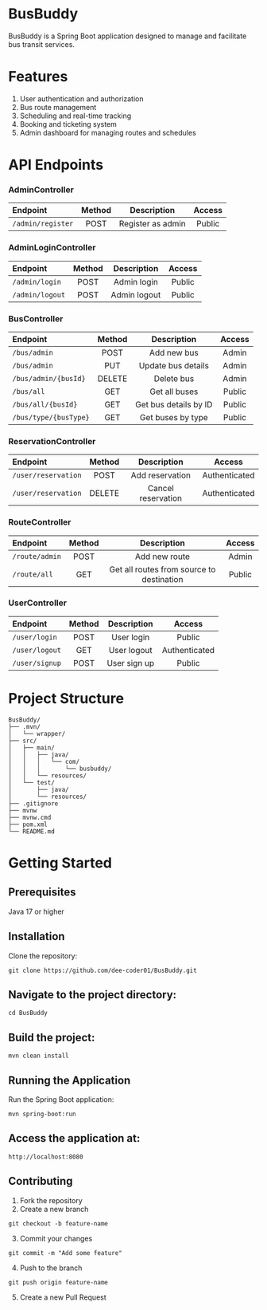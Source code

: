 # BusBuddy

BusBuddy is a Spring Boot application designed to manage and facilitate bus transit services.

# Features

1. User authentication and authorization
2. Bus route management
3. Scheduling and real-time tracking
4. Booking and ticketing system
5. Admin dashboard for managing routes and schedules

# API Endpoints

### AdminController

| Endpoint          | Method |    Description    | Access |
| :---------------- | :----: | :---------------: | :----: |
| `/admin/register` |  POST  | Register as admin | Public |

### AdminLoginController

| Endpoint        | Method | Description  | Access |
| :-------------- | :----: | :----------: | :----: |
| `/admin/login`  |  POST  | Admin login  | Public |
| `/admin/logout` |  POST  | Admin logout | Public |

### BusController

| Endpoint              | Method |      Description      | Access |
| :-------------------- | :----: | :-------------------: | :----: |
| `/bus/admin`          |  POST  |      Add new bus      | Admin  |
| `/bus/admin`          |  PUT   |  Update bus details   | Admin  |
| `/bus/admin/{busId}`  | DELETE |      Delete bus       | Admin  |
| `/bus/all`            |  GET   |     Get all buses     | Public |
| `/bus/all/{busId}`    |  GET   | Get bus details by ID | Public |
| `/bus/type/{busType}` |  GET   |   Get buses by type   | Public |

### ReservationController

| Endpoint            | Method |    Description     |    Access     |
| :------------------ | :----: | :----------------: | :-----------: |
| `/user/reservation` |  POST  |  Add reservation   | Authenticated |
| `/user/reservation` | DELETE | Cancel reservation | Authenticated |

### RouteController

| Endpoint       | Method |                Description                | Access |
| :------------- | :----: | :---------------------------------------: | :----: |
| `/route/admin` |  POST  |               Add new route               | Admin  |
| `/route/all`   |  GET   | Get all routes from source to destination | Public |

### UserController

| Endpoint       | Method | Description  |    Access     |
| :------------- | :----: | :----------: | :-----------: |
| `/user/login`  |  POST  |  User login  |    Public     |
| `/user/logout` |  GET   | User logout  | Authenticated |
| `/user/signup` |  POST  | User sign up |    Public     |

# Project Structure

```
BusBuddy/
├── .mvn/
│   └── wrapper/
├── src/
│   ├── main/
│   │   ├── java/
│   │   │   └── com/
│   │   │       └── busbuddy/
│   │   └── resources/
│   └── test/
│       ├── java/
│       └── resources/
├── .gitignore
├── mvnw
├── mvnw.cmd
├── pom.xml
└── README.md
```

# Getting Started

## Prerequisites

Java 17 or higher

## Installation

Clone the repository:

```
git clone https://github.com/dee-coder01/BusBuddy.git
```

## Navigate to the project directory:

```
cd BusBuddy
```

## Build the project:

```
mvn clean install
```

## Running the Application

Run the Spring Boot application:

```
mvn spring-boot:run
```

## Access the application at:

```
http://localhost:8080
```

## Contributing

1. Fork the repository
2. Create a new branch

```
git checkout -b feature-name
```

3. Commit your changes

```
git commit -m "Add some feature"
```

4. Push to the branch

```
git push origin feature-name
```

5. Create a new Pull Request
